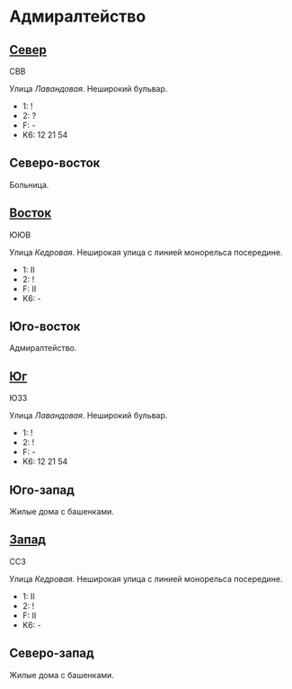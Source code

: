 # Адмиралтейство

## [Север](./600065.md)

СВВ

Улица *Лавандовая*.
Неширокий бульвар.

* 1:    !
* 2:    ?
* F:    -
* K6:   12  21  54

## Северо-восток

Больница.

## [Восток](./610070.md)

ЮЮВ

Улица *Кедровая*.
Неширокая улица с линией монорельса посередине.

* 1:    II
* 2:    !
* F:    II
* K6:   -

## Юго-восток

Адмиралтейство.

## [Юг](./600085.md)

ЮЗЗ

Улица *Лавандовая*.
Неширокий бульвар.

* 1:    !
* 2:    !
* F:    -
* K6:   12  21  54

## Юго-запад

Жилые дома с башенками.

## [Запад](./590070.md)

ССЗ

Улица *Кедровая*.
Неширокая улица с линией монорельса посередине.

* 1:    II
* 2:    !
* F:    II
* K6:   -

## Северо-запад

Жилые дома с башенками.
